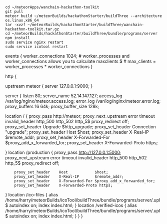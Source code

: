 

````
cd ~/meteorApps/wanchain-hackathon-toolkit
git pull
meteor build ~/meteorBuilds/hackathonStarter/buildThree --architecture os.linux.x86_64
tar -xvzf ~/meteorBuilds/hackathonStarter/buildThree/wanchain-hackathon-toolkit.tar.gz
cd ~/meteorBuilds/hackathonStarter/buildThree/bundle/programs/server
npm install
sudo service nginx restart
sudo service icotool restart
````

events {
    worker_connections  1024;
    # worker_processes and worker_connections allows you to calculate maxclients $
    # max_clients = worker_processes * worker_connections
}

http {

upstream meteor {
    server 127.0.0.1:9000;
}

server {
    listen      80;
    server_name 52.14.147.127;
    access_log  /var/log/nginx/meteor.access.log;
    error_log   /var/log/nginx/meteor.error.log;
    proxy_buffers 16 64k;
    proxy_buffer_size 128k;

location / {
        proxy_pass  http://meteor;
        proxy_next_upstream error timeout invalid_header http_500 http_502 http_5$
        proxy_redirect off;
        proxy_set_header Upgrade $http_upgrade;
        proxy_set_header Connection "upgrade";
        proxy_set_header    Host            $host;
        proxy_set_header    X-Real-IP       $remote_addr;
        proxy_set_header    X-Forwarded-For $proxy_add_x_forwarded_for;
        proxy_set_header    X-Forwarded-Proto https;


}
location /production {
        proxy_pass  http://127.0.0.1:5000;
        proxy_next_upstream error timeout invalid_header http_500 http_502 http_5$
        proxy_redirect off;

        proxy_set_header    Host            $host;
        proxy_set_header    X-Real-IP       $remote_addr;
        proxy_set_header    X-Forwarded-For $proxy_add_x_forwarded_for;
        proxy_set_header    X-Forwarded-Proto https;


}
location /ico-files {
    alias /home/harry/meteorBuilds/icoTool/buildThree/bundle/programs/server/.upl$
    autoindex on;
    index index.html;
  }
location /verified-icos {
    alias /home/harry/meteorBuilds/icoTool/buildThree/bundle/programs/server/.upl$
    autoindex on;
    index index.html;
  }
}
}